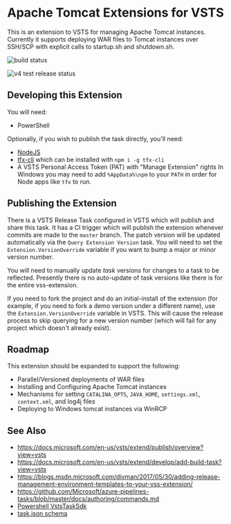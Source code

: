 # Apache Tomcat Extensions for VSTS 
This is an extension to VSTS for managing Apache Tomcat instances.  Currently it supports deploying WAR files to Tomcat instances over SSH/SCP with explicit calls to startup.sh and shutdown.sh.

![build status](https://dev.azure.com/prairiegrade/Azure%20DevOps%20Extensions/_apis/build/status/Apache%20Tomcat%20Extensions-CI?branchName=master)

![v4 test release status](https://vsrm.dev.azure.com/prairiegrade/_apis/public/Release/badge/36a01756-a21e-4006-99b6-1ebe42002bd4/3/6)

## Developing this Extension
You will need: 
* PowerShell

Optionally, if you wish to publish the task directly, you'll need:
* [NodeJS](https://nodejs.org)
* [tfx-cli](https://docs.microsoft.com/en-us/vsts/extend/publish/command-line?view=vsts) which can be installed with `npm i -g tfx-cli`
* A VSTS Personal Access Token (PAT) with "Manage Extension" rights 
In Windows you may need to add `%AppData%\npm` to your `PATH` in order for Node apps like `tfx` to run.

## Publishing the Extension
There is a VSTS Release Task configured in VSTS which will publish and share this task.  It has a CI trigger which will publish the extension whenever commits are made to the `master` branch.  The patch version will be updated automatically via the `Query Extension Version` task.  You will need to set the `Extension.VersionOverride` variable if you want to bump a major or minor version number.

You will need to manually update *task* versions for changes to a task to be reflected.  Presently there is no auto-update of task versions like there is for the entire vss-extension.

If you need to fork the project and do an initial-install of the extension (for example, if you need to fork a demo version under a different name), use the `Extension.VersionOverride` variable in VSTS.  This will cause the release process to skip querying for a new version number (which will fail for any project which doesn't already exist).

## Roadmap
This extension should be expanded to support the following:

* Parallel/Versioned deployments of WAR files
* Installing and Configuring Apache Tomcat instances
* Mechanisms for setting `CATALINA_OPTS`, `JAVA_HOME`, `settings.xml`, `context.xml`, and log4j files
* Deploying to Windows tomcat instances via WinRCP

## See Also
* https://docs.microsoft.com/en-us/vsts/extend/publish/overview?view=vsts
* https://docs.microsoft.com/en-us/vsts/extend/develop/add-build-task?view=vsts
* https://blogs.msdn.microsoft.com/divman/2017/05/30/adding-release-management-environment-templates-to-your-vss-extension/
* https://github.com/Microsoft/azure-pipelines-tasks/blob/master/docs/authoring/commands.md
* [Powershell VstsTaskSdk](https://github.com/Microsoft/azure-pipelines-task-lib/)
* [task.json schema](https://github.com/Microsoft/azure-pipelines-task-lib/blob/master/tasks.schema.json)

